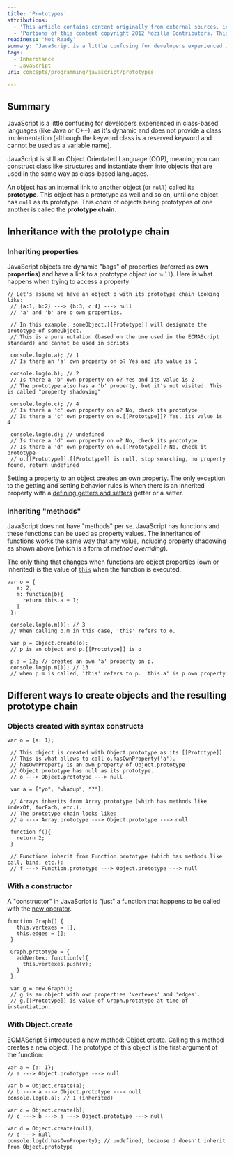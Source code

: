 ```yaml
---
title: 'Prototypes'
attributions:
  - 'This article contains content originally from external sources, including ones licensed under the CC-BY-SA license. [![cc-by-sa-small-wpd.png](/assets/public/c/c8/cc-by-sa-small-wpd.png)](http://creativecommons.org/licenses/by-sa/3.0/us/)'
  - 'Portions of this content copyright 2012 Mozilla Contributors. This article contains work licensed under the Creative Commons Attribution-Sharealike License v2.5 or later. The original work is available at Mozilla Developer Network: [Article](https://developer.mozilla.org/en-US/docs/JavaScript/Guide/Inheritance_and_the_prototype_chain)'
readiness: 'Not Ready'
summary: "JavaScript is a little confusing for developers experienced in class-based languages (like Java or C++), as it's dynamic and does not provide a class implementation (although the keyword class is a reserved keyword and cannot be used as a variable name).\n"
tags:
  - Inheritance
  - JavaScript
uri: concepts/programming/javascript/prototypes

---
```

## Summary

JavaScript is a little confusing for developers experienced in class-based languages (like Java or C++), as it's dynamic and does not provide a class implementation (although the keyword class is a reserved keyword and cannot be used as a variable name).

JavaScript is still an Object Orientated Language (OOP), meaning you can construct class like structures and instantiate them into objects that are used in the same way as class-based languages.

An object has an internal link to another object (or `null`) called its **prototype**. This object has a prototype as well and so on, until one object has `null` as its prototype. This *chain* of objects being prototypes of one another is called the **prototype chain**.

## Inheritance with the prototype chain

### Inheriting properties

JavaScript objects are dynamic "bags" of properties (referred as **own properties**) and have a link to a prototype object (or `null`). Here is what happens when trying to access a property:

    // Let's assume we have an object o with its prototype chain looking like:
     // {a:1, b:2} ---> {b:3, c:4} ---> null
     // 'a' and 'b' are o own properties.

     // In this example, someObject.[[Prototype]] will designate the prototype of someObject.
     // This is a pure notation (based on the one used in the ECMAScript standard) and cannot be used in scripts

     console.log(o.a); // 1
     // Is there an 'a' own property on o? Yes and its value is 1

     console.log(o.b); // 2
     // Is there a 'b' own property on o? Yes and its value is 2
     // The prototype also has a 'b' property, but it's not visited. This is called "property shadowing"

     console.log(o.c); // 4
     // Is there a 'c' own property on o? No, check its prototype
     // Is there a 'c' own property on o.[[Prototype]]? Yes, its value is 4

     console.log(o.d); // undefined
     // Is there a 'd' own property on o? No, check its prototype
     // Is there a 'd' own property on o.[[Prototype]]? No, check it prototype
     // o.[[Prototype]].[[Prototype]] is null, stop searching, no property found, return undefined


Setting a property to an object creates an own property. The only exception to the getting and setting behavior rules is when there is an inherited property with a [defining getters and setters](https://developer.mozilla.org/en-US/docs/JavaScript/Guide/Working_with_Objects#Defining_getters_and_setters) getter or a setter.

### Inheriting "methods"

JavaScript does not have "methods" per se. JavaScript has functions and these functions can be used as property values. The inheritance of functions works the same way that any value, including property shadowing as shown above (which is a form of *method overriding*).

The only thing that changes when functions are object properties (own or inherited) is the value of [`this`](http://docs.webplatform.org/en/JavaScript/Reference/Operators/this) when the function is executed.

    var o = {
       a: 2,
       m: function(b){
         return this.a + 1;
       }
     };

     console.log(o.m()); // 3
     // When calling o.m in this case, 'this' refers to o.

     var p = Object.create(o);
     // p is an object and p.[[Prototype]] is o

     p.a = 12; // creates an own 'a' property on p.
     console.log(p.m()); // 13
     // when p.m is called, 'this' refers to p. 'this.a' is p own property


## Different ways to create objects and the resulting prototype chain

### Objects created with syntax constructs

    var o = {a: 1};

     // This object is created with Object.prototype as its [[Prototype]]
     // This is what allows to call o.hasOwnProperty('a').
     // hasOwnProperty is an own property of Object.prototype
     // Object.prototype has null as its prototype.
     // o ---> Object.prototype ---> null

     var a = ["yo", "whadup", "?"];

     // Arrays inherits from Array.prototype (which has methods like indexOf, forEach, etc.).
     // The prototype chain looks like:
     // a ---> Array.prototype ---> Object.prototype ---> null

     function f(){
       return 2;
     }

     // Functions inherit from Function.prototype (which has methods like call, bind, etc.):
     // f ---> Function.prototype ---> Object.prototype ---> null


### With a constructor

A "constructor" in JavaScript is "just" a function that happens to be called with the [new operator](http://docs.webplatform.org/en/JavaScript/Reference/Operators/new).

    function Graph() {
       this.vertexes = [];
       this.edges = [];
     }

     Graph.prototype = {
       addVertex: function(v){
         this.vertexes.push(v);
       }
     };

     var g = new Graph();
     // g is an object with own properties 'vertexes' and 'edges'.
     // g.[[Prototype]] is value of Graph.prototype at time of instantiation.


### With Object.create

ECMAScript 5 introduced a new method: [Object.create](http://docs.webplatform.org/en/JavaScript/Reference/Global_Objects/Object/create). Calling this method creates a new object. The prototype of this object is the first argument of the function:

    var a = {a: 1};
    // a ---> Object.prototype ---> null

    var b = Object.create(a);
    // b ---> a ---> Object.prototype ---> null
    console.log(b.a); // 1 (inherited)

    var c = Object.create(b);
    // c ---> b ---> a ---> Object.prototype ---> null

    var d = Object.create(null);
    // d ---> null
    console.log(d.hasOwnProperty); // undefined, because d doesn't inherit from Object.prototype
